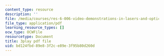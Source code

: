 ```yaml
---
content_type: resource
description: ''
file: /media/courses/res-6-006-video-demonstrations-in-lasers-and-optics-spring-2008/bd124fbd89e83f2ce89e3f95b80d260d_mNmvfSK-Dnw.pdf
file_type: application/pdf
learning_resource_types: []
ocw_type: OCWFile
resourcetype: Document
title: 3play pdf file
uid: bd124fbd-89e8-3f2c-e89e-3f95b80d260d
---
```


